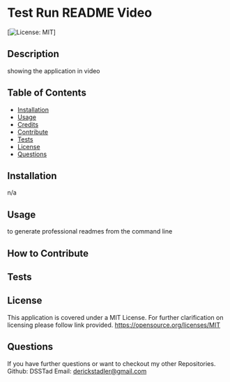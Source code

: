 
  # Test Run README Video
  [![License: MIT](https://img.shields.io/badge/License-MIT-yellow.svg)]
  ## Description
  showing the application in video 

  ## Table of Contents
  - [Installation](#installation)
  - [Usage](#usage)
  - [Credits](#credits)
  - [Contribute](#how-to-contribute)
  - [Tests](#tests)
  - [License](#license)
  - [Questions](#questions)

  ## Installation
  n/a

  ## Usage
  to generate professional readmes from the command line

  ## How to Contribute

  ## Tests

  ## License
  This application is covered under a MIT License. For further clarification on licensing please follow link provided.
  https://opensource.org/licenses/MIT

  ## Questions
  If you have further questions or want to checkout my other Repositories.
  Github: DSSTad
  Email: derickstadler@gmail.com
